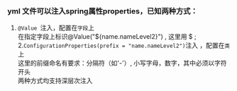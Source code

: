 ### yml 文件可以注入spring属性properties，已知两种方式： 
1. `@Value `注入，配置在`字段`上  
  在指定字段上标识@Value("${name.nameLevel2}") , 这里用 $ ;  
2.`ConfigurationProperties(prefix = "name.nameLevel2")`注入 ，配置在`类`上  
  这里的前缀命名有要求：分隔符（如'-'）, 小写字母，数字，其中必须以字符开头  
两种方式均支持深层次注入
